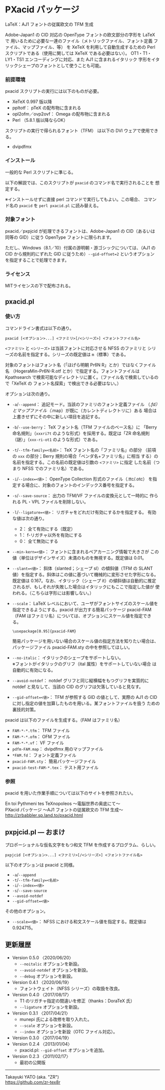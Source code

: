 PXacid パッケージ
=================

LaTeX：AJ1 フォントの従属欧文の TFM 生成

Adobe-Japan1 の CID 対応の OpenType フォントの欧文部分の字形を LaTeX で
用いるために必要な一連のファイル（メトリックファイル、フォント定義
ファイル、マップファイル、等） を XeTeX を利用して自動生成するための
Perl スクリプトである（使用に関しては XeTeX である必要はない）。
OT1・T1・LY1・TS1 エンコーディングに対応、また AJ1 に含まれるイタリック
字形をイタリックシェープのフォントとして使うことも可能。

### 前提環境

pxacid スクリプトの実行には以下のものが必要。

  * XeTeX 0.997 版以降
  * ppltotf： pTeX の配布物に含まれる
  * opl2ofm／ovp2ovf： Omega の配布物に含まれる
  * Perl （5.8.1 版以降ならOK）

スクリプトの実行で得られるフォント（TFM） は以下の DVI ウェアで使用できる。

  * dvipdfmx

### インストール

一般的な Perl スクリプトに準じる。

以下の解説では、このスクリプトが `pxacid` のコマンド名で実行されることを
想定する。

※インストールせずに直接 perl コマンドで実行してもよい。この場合、
コマンド名の `pxacid` を `perl pxacid.pl` に読み替える。

### 対象フォント

pxacid／pxpjcid が処理できるフォントは、Adobe-Japan1 の CID（あるいは
同等の GID）に従う OpenType フォントに限られます。

ただし、Windows（8.1／10）付属の游明朝・游ゴシックについては、（AJ1 の
CID から規則的にずれた GID に従うため）`--gid-offset=2` というオプション
を指定することで処理できます。

### ライセンス

MITライセンスの下で配布される。

pxacid.pl
---------

### 使い方

コマンドライン書式は以下の通り。

    pxacid [<オプション>...] <ファミリ>[/<シリーズ>] <フォントファイル名>

`<ファミリ>` と `<シリーズ>` は当該フォントに対応させる NFSS のファミリと
シリーズの名前を指定する。シリーズの既定値は `m`（標準）である。

対象のフォントはフォント名（「ほげら明朝 Pr6N R」とか）ではなくファイル名
（HogeraMin-Pr6N-R.otf とか）で指定する。フォントファイルは Kpathsearch
で検索可能なディレクトリに置く。（ファイル名で検索しているので「XeTeX の
フォント名探索」で検出できる必要はない。）

オプションは次の通り。

  * `-a`/`--append`： 追記モード。当該のファミリのフォント定義ファイル
    （*.fd）とマップファイル（*.map）が既に（カレントディレクトリに）ある
    場合は上書きせずにその中に新しい項目を追記する。
  * `-b`/`--use-berry`： TeX フォント名（TFM ファイルのベース名）に
    「Berry 命名規則」（`xxxri7t` のような形式）を採用する。既定は「ZR
    命名規則（謎）」（`xxx-ri-ot1` のような形式）である。
  * `-t`/`--tfm-family=<名前>`： TeX フォント名の「ファミリ名」の部分
    （前項の `xxx` の部分；Berry 規則の場合「ベンダ名+ファミリ名」に相当
    する）の名前を指定する。この名前の既定値は引数の `<ファミリ>` に指定
    した名前（つまり NFSS でのファミリ名）である。
  * `-i`/`--index=<値>`：  OpenType Collection 形式のファイル（.ttc/.otc）
    を指定する場合に、対象のフォントのインデックス番号を指定する。
  * `-s`/`--save-source`： 出力の TFM/VF ファイルの変換元として一時的に
    作られる PL・VPL ファイルを削除しない。
  * `-l`/`--ligature=<値>`： リガチャをどれだけ有効にするかを指定する。
    有効な値は次の通り。
      - 2： 全て有効にする（既定）
      - 1： f-リガチャ以外を有効にする
      - 0： 全て無効にする
  * `--min-kern=<値>`： フォントに含まれるペアカーニング情報で大きさが
    この値（単位はデザインサイズ）未満のものを無視する。既定値は 0.01。
  * `--slant=<値>`： 斜体（slanted；シェープ sl）の傾斜値（TFM の SLANT
    値）を指定する。斜体はこの値に基づいて機械的に変形させた字形になる。
    既定値は 0.167。なお、イタリック（シェープ it）の傾斜値は自動的に推定
    されるが、もしそれが失敗した場合はイタリックにもここで指定した値が
    使われる。（こちらは字形には影響しない。）
  * `--scale`： LaTeX レベルにおいて、ユーザがフォントサイズのスケール値を
    指定できるようにする。pxacid が出力する簡易パッケージ pxacid-FAM（FAM
    はファミリ名）については、オプションにスケール値を指定できる。

        \usepackage[0.95]{pxacid-FAM}

    簡易パッケージを用いない場合のスケール値の指定方法を知りたい場合は、
    パッケージファイル pxacid-FAM.sty の中を参照してほしい。
  * `--no-italic`： イタリックのシェープをサポートしない。  
    ※フォントがイタリックのグリフ（ital 属性）をサポートしていない場合
    は自動的に有効になる。
  * `--avoid-notdef`： notdef グリフと同じ縦横幅をもつグリフを実質的に
    notdef と見なして、当該の CID のグリフは欠落していると見なす。
  * `--gid-offset=<値>`： TFM が参照する GID の値として、実際の AJ1 の
    CID に対し指定の値を加算したものを用いる。某フォントファイルを扱う
    ための裏技的対策。

pxacid は以下のファイルを生成する。（FAM はファミリ名）

  * `FAM-*-*.tfm`： TFM ファイル
  * `FAM-*-*.ofm`： OFM ファイル
  * `FAM-*-*.vf`： VF ファイル
  * `pdfm-FAM.map`： dvipdfmx 用のマップファイル
  * `*FAM.fd`： フォント定義ファイル
  * `pxacid-FAM.sty`： 簡易パッケージファイル
  * `pxacid-test-FAM-*.tex`： テスト用ファイル

### 参照

pxacid を用いた作業手順については以下のサイトを参照されたい。

En toi Pythmeni tes TeXnopoleos ～電脳世界の奥底にて～  
PXacid パッケージ ～AJ1 フォントの従属欧文の TFM 生成～  
http://zrbabbler.sp.land.to/pxacid.html

pxpjcid.pl ― おまけ
--------------------

プロポーショナルな仮名文字をもつ和文 TFM を作成するプログラム、らしい。

    pxpjcid [<オプション>...] <ファミリ>[/<シリーズ>] <フォントファイル名>

以下のオプションは pxacid と同様。

  * `-a`/`--append`
  * `-t`/`--tfm-family=<名前>`
  * `-i`/`--index=<値>`
  * `-s`/`--save-source`
  * `--avoid-notdef`
  * `--gid-offset=<値>`

その他のオプション。

  * `--scale=<値>`： NFSS における和文スケール値を指定する。既定値は
    0.924715。

更新履歴
--------

  * Version 0.5.0 〈2020/06/20〉
      - `--noitalic` オプションを新設。
      - `--avoid-notdef` オプションを新設。
      - `--debug` オプションを新設。
  * Version 0.4.1 〈2020/06/19〉
      - フォントウェイト（NFSS シリーズ）の取扱を改良。
  * Version 0.4.0 〈2017/08/17〉
      - T1 のリガチャ指定の間違いを修正（thanks：DoraTeX 氏）
      - `--ligature` オプションを新設。
  * Version 0.3.1 〈2017/04/21〉
      - munepi 氏による改修を取り入れた。
      - `--scale` オプションを新設。
      - `--index` オプションを新設（OTC ファイル対応）。
  * Version 0.3.0 〈2017/04/19〉
  * Version 0.2.4 〈2013/01/04〉
      - pxacid.pl: `--gid-offset` オプションを追加。
  * Version 0.2.3 〈2011/02/17〉
      - 最初の公開版

--------------------
Takayuki YATO (aka. "ZR")  
https://github.com/zr-tex8r
